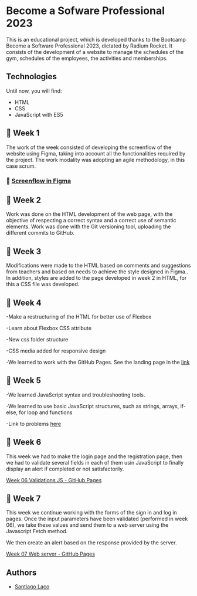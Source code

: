 # Become a Sofware Professional 2023

This is an educational project, which is developed thanks to the Bootcamp Become a Software Professional 2023,
dictated by Radium Rocket. It consists of the development of a website to manage the schedules of the gym, schedules of the employees, the activities and memberships.

## Technologies
Until now, you will find:
- HTML
- CSS
- JavaScript with ES5

## :date: Week 1

The work of the week consisted of developing the screenflow of the website using Figma, taking into account all the functionalities required by the project. The work modality was adopting an agile methodology, in this case scrum.

### :link: [Screenflow in Figma](https://www.figma.com/file/q7xbVOHjKu9ofdssX15Jve/UI-kit-RR---B?node-id=41-4&t=i8FwVDkfHtokmkrZ-0)

## :date: Week 2

Work was done on the HTML development of the web page, with the objective of respecting a correct syntax and a correct use of semantic elements. Work was done with the Git versioning tool, uploading the different commits to GitHub.

## :date: Week 3

Modifications were made to the HTML based on comments and suggestions from teachers and based on needs to achieve the style designed in Figma.. In addition, styles are added to the page developed in week 2 in HTML, for this a CSS file was developed.

## :date: Week 4

-Make a restructuring of the HTML for better use of Flexbox

-Learn about Flexbox CSS attribute

-New css folder structure

-CSS media added for responsive design

-We learned to work with the GitHub Pages. See the landing page in the [link](https://santiagolaco.github.io/BaSP-M2023/Week-04)

## :date: Week 5

-We learned JavaScript syntax and troubleshooting tools.

-We learned to use basic JavaScript structures, such as strings, arrays, if-else, for loop and functions

-Link to problems [here](https://santiagolaco.github.io/BaSP-M2023/Week-05)

## :date: Week 6

This week we had to make the login page and the registration page, then we had to validate several fields in each of them usin JavaScript to finally display an alert if completed or not satisfactorily.

[Week 06 Validations JS - GitHub Pages](https://santiagolaco.github.io/BaSP-M2023/Week-06/views/index.html)

## :date: Week 7
This week we continue working with the forms of the sign in and log in pages. Once the input parameters have been validated (performed in week 06), we take these values ​​and send them to a web server using the Javascript Fetch method.

We then create an alert based on the response provided by the server.

[Week 07 Web server - GitHub Pages](https://santiagolaco.github.io/BaSP-M2023/Week-07/views/index.html)

## Authors

- [Santiago Laco](https://www.github.com/santiagolaco)
